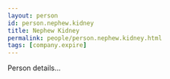 ```yaml
---
layout: person
id: person.nephew.kidney
title: Nephew Kidney
permalink: people/person.nephew.kidney.html
tags: [company.expire]
---
```


Person details...